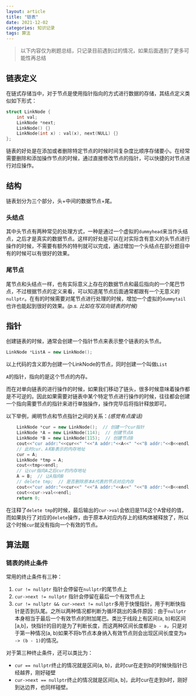 ```yaml
---
layout: article
title: "链表"
date: 2021-12-02
categories: 知识记录
tags: 算法
---
```


> 以下内容仅为刷题总结，只记录目前遇到过的情况，如果后面遇到了更多可能性再总结

## 链表定义

在链式存储当中，对于节点是使用指针指向的方式进行数据的存储，其结点定义类似如下形式：

```cpp
struct LinkNode {
    int val;
    LinkNode *next;
    LinkNode() {}
    LinkNode(int x) : val(x), next(NULL) {}
};
```

链表的好处是在添加或者删除特定节点的时候时间复杂度比顺序存储要小。在经常需要删除和添加操作节点的时候，通过直接修改节点的指针，可以快捷的对节点进行对应操作。

## 结构

链表划分为三个部分，头+中间的数据节点+尾。

### 头结点

其中头节点有两种常见的处理方式，一种是通过一个虚拟的`dummyhead`来当作头结点，之后才是真实的数据节点。这样的好处是可以在对实际含有意义的头节点进行操作的时候，不需要有额外的特判就可以完成，通过增加一个头结点在部分题目中有的时候可以有很好的效果。

### 尾节点

尾节点和头结点一样，也有实际意义上存在的数据节点和最后指向的一个尾巴节点，不过根据节点的定义来看，可以知道尾节点后面通常都跟有一个无意义的`nullptr`。在有的时候需要对尾节点进行处理的时候，增加一个虚拟的`dummytail`也许也能起到很好的效果。*(p.s. 比如在写双向链表的时候)*

## 指针

创建链表的时候，通常会创建一个指针节点来表示整个链表的头节点。

```cpp
LinkNode *ListA = new LinkNode();
```

以上代码的含义即为创建一个LinkNode的节点，同时创建一个叫做`List`

`A`的指针，指向的是这个节点的内存。

而在对单向链表的进行操作的时候，如果我们移动了链头，很多时候意味着操作都是不可逆的。因此如果需要对链表中某个特定节点进行操作的时候，往往都会创建一个指向需要节点的指针来进行单独操作，操作完毕后将指针释放即可。

以下举例，阐明节点和节点指针之间的关系：*(感觉有点废话)*

```cpp
    LinkNode *cur = new LinkNode();  // 创建一个cur指针
    LinkNode *A = new LinkNode(114);  // 创建节点A
    LinkNode *B = new LinkNode(115);  // 创建节点B
    cout<<"cur addr:"<<cur<<" "<<"A addr:"<<A<<" "<<"B addr:"<<B<<endl;
    // 此时cur、A和B表示的内存地址
    cur = A;
    LinkNode *tmp = A;
    cout<<tmp<<endl;
    // 让cur指向A之后cur的内存地址
    A = B;  // 让A指向B
    // delete tmp;  // 是否删除原本A代表的节点对应内存
    cout<<"cur addr:"<<cur<<" "<<"A addr:"<<A<<" "<<"B addr:"<<B<<endl;
    cout<<cur->val<<endl;
    return 0;
```

在注释了`delete tmp`的时候，最后输出的`cur->val`会依旧是114这个A曾经的值，而如果执行了对应的`delete`操作，由于原本A对应内存上的结构体被释放了，所以这个时候`cur`就没有指向一个有效的节点。

## 算法题

### 链表的终止条件

常用的终止条件有三种：

1. `cur != nullptr` 指针会停留在`nullptr`的尾节点上
2. `cur->next != nullptr` 指针会停留在最后一个有效节点上
3. `cur != nullptr && cur->next != nullptr`多用于快慢指针，用于判断快指针是否到队尾。之所以两种情况都判断为循环跳出的条件原因：由于`nullptr`本身相当于最后一个有效节点的附加尾巴。类比于线段上有区间(a, b)和区间[a,b]，快指针的目的是为了判断长度，而这两种区间长度都是`b - a`，只是对于第一种情况(a, b)如果不将b节点本身纳入有效节点则会出现区间长度变为`a -> (b - 1)`的情况。

对于第三种终止条件，还可以类比为：

* `cur == nullptr`终止的情况就是区间(a, b)，此时cur在走到b的时候快指针已经越界，刚好碰壁
* `cur->next == nullptr`终止的情况就是区间[a, b]，此时cur在走到b时，刚好到达边界，也同样碰壁。
